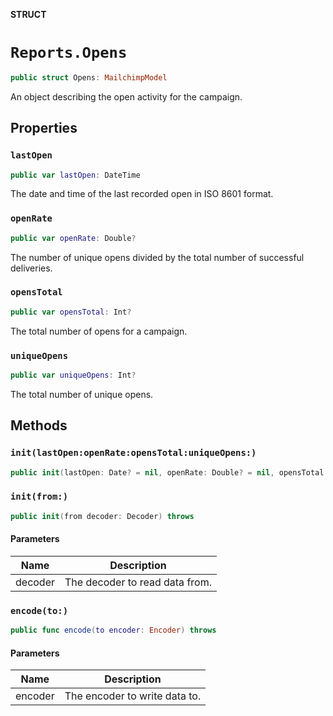 **STRUCT**

# `Reports.Opens`

```swift
public struct Opens: MailchimpModel
```

An object describing the open activity for the campaign.

## Properties
### `lastOpen`

```swift
public var lastOpen: DateTime
```

The date and time of the last recorded open in ISO 8601 format.

### `openRate`

```swift
public var openRate: Double?
```

The number of unique opens divided by the total number of successful deliveries.

### `opensTotal`

```swift
public var opensTotal: Int?
```

The total number of opens for a campaign.

### `uniqueOpens`

```swift
public var uniqueOpens: Int?
```

The total number of unique opens.

## Methods
### `init(lastOpen:openRate:opensTotal:uniqueOpens:)`

```swift
public init(lastOpen: Date? = nil, openRate: Double? = nil, opensTotal: Int? = nil, uniqueOpens: Int? = nil)
```

### `init(from:)`

```swift
public init(from decoder: Decoder) throws
```

#### Parameters

| Name | Description |
| ---- | ----------- |
| decoder | The decoder to read data from. |

### `encode(to:)`

```swift
public func encode(to encoder: Encoder) throws
```

#### Parameters

| Name | Description |
| ---- | ----------- |
| encoder | The encoder to write data to. |